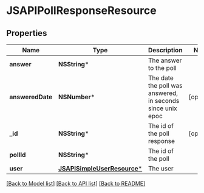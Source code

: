 # JSAPIPollResponseResource

## Properties
Name | Type | Description | Notes
------------ | ------------- | ------------- | -------------
**answer** | **NSString*** | The answer to the poll | 
**answeredDate** | **NSNumber*** | The date the poll was answered, in seconds since unix epoc | [optional] 
**_id** | **NSString*** | The id of the poll response | [optional] 
**pollId** | **NSString*** | The id of the poll | 
**user** | [**JSAPISimpleUserResource***](JSAPISimpleUserResource.md) | The user | 

[[Back to Model list]](../README.md#documentation-for-models) [[Back to API list]](../README.md#documentation-for-api-endpoints) [[Back to README]](../README.md)


